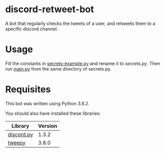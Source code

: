 # discord-retweet-bot

A bot that regularly checks the tweets of a user, and retweets them to a specific discord channel.

# Usage

Fill the constants in [secrets-example.py](secrets-example.py) and rename it to *secrets.py*. Then run [main.py](main.py) from the same directory of secrets.py.

# Requisites

This bot was written using Python 3.8.2.

You should also have installed these libraries:

  Library   | Version
|-----------|-------|
| [discord.py](https://github.com/Rapptz/discord.py) | 1.3.2 |
| [tweepy](https://github.com/tweepy/tweepy)    | 3.8.0 |
